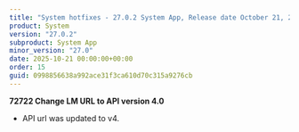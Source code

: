 ```yaml
---
title: "System hotfixes - 27.0.2 System App, Release date October 21, 2025 - Hotfixes"
product: System
version: "27.0.2"
subproduct: System App
minor_version: "27.0"
date: 2025-10-21 00:00:00+00:00
order: 15
guid: 0998856638a992ace31f3ca610d70c315a9276cb
---
```


<strong>72722 Change LM URL to API version 4.0</strong>
<ul><li>API url was updated to v4.</li></ul>
